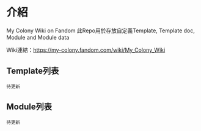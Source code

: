 # 介紹
My Colony Wiki on Fandom
此Repo用於存放自定義Template, Template doc, Module and Module data

Wiki連結：https://my-colony.fandom.com/wiki/My_Colony_Wiki

## Template列表
	待更新

## Module列表
	待更新